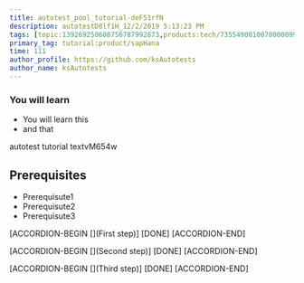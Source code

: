 ```yaml
---
title: autotest_pool_tutorial-deF51rfN
description: autotestD8lf1H_12/2/2019 5:13:23 PM
tags: [topic:139269250608756787992873,products:tech/73554900100700000996,tutorial:experience/advanced]
primary_tag: tutorial:product/sapHana
time: 111
author_profile: https://github.com/ksAutotests
author_name: ksAutotests
---
```

### You will learn
- You will learn this
- and that

autotest tutorial textvM654w

## Prerequisites
- Prerequisute1
- Prerequisute2
- Prerequisute3

[ACCORDION-BEGIN [](First step)]
[DONE]
[ACCORDION-END]

[ACCORDION-BEGIN [](Second step)]
[DONE]
[ACCORDION-END]

[ACCORDION-BEGIN [](Third step)]
[DONE]
[ACCORDION-END]

